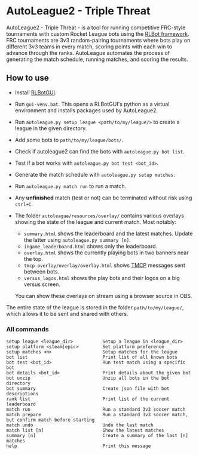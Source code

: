 # AutoLeague2 - Triple Threat

AutoLeague2 - Triple Threat - is a tool for running competitive FRC-style tournaments with custom Rocket League bots using the [RLBot framework](http://rlbot.org/).
FRC tournaments are 3v3 random-pairing tournaments where bots play on different 3v3 teams in every match, scoring points with each win to advance through the ranks.
AutoLeague automates the process of generating the match schedule, running matches, and scoring the results.

## How to use

* Install [RLBotGUI](http://rlbot.org/).
* Run `gui-venv.bat`. This opens a RLBotGUI's python as a virtual environment and installs packages used by AutoLeague2.
* Run `autoleague.py setup league <path/to/my/league/>` to create a league in the given directory.
* Add some bots to `path/to/my/league/bots/`.
* Check if autoleague2 can find the bots with `autoleague.py bot list`.
* Test if a bot works with `autoleague.py bot test <bot_id>`.
* Generate the match schedule with `autoleague.py setup matches`.
* Run `autoleague.py match run` to run a match.
* Any **unfinished** match (test or not) can be terminated without risk using `ctrl+C`.
* The folder `autoleague/resources/overlay/` contains various overlays showing the state of the league and current match. Most notably:
  * `summary.html` shows the leaderboard and the latest matches. Update the latter using `autoleague.py summary [n]`.
  * `ingame_leaderboard.html` shows only the leaderboard.
  * `overlay.html` shows the currently playing bots in two banners near the top.
  * `tmcp-overlay/overlay/overlay.html` shows [TMCP](https://github.com/RLBot/RLBot/wiki/Team-Match-Communication-Protocol) messages sent between bots.
  * `versus_logos.html` shows the play bots and their logos on a big versus screen.

  You can show these overlays on stream using a browser source in OBS.

The entire state of the league is stored in the folder `path/to/my/league/`, which allows it to be sent and shared with others.

### All commands

```
setup league <league_dir>           Setup a league in <league_dir>
setup platform <steam|epic>         Set platform preference
setup matches <n>                   Setup matches for the league
bot list                            Print list of all known bots
bot test <bot_id>                   Run test match using a specific bot
bot details <bot_id>                Print details about the given bot
bot unzip                           Unzip all bots in the bot directory
bot summary                         Create json file with bot descriptions
rank list                           Print list of the current leaderboard
match run                           Run a standard 3v3 soccer match
match prepare                       Run a standard 3v3 soccer match, but confirm match before starting
match undo                          Undo the last match
match list [n]                      Show the latest matches
summary [n]                         Create a summary of the last [n] matches
help                                Print this message
```
